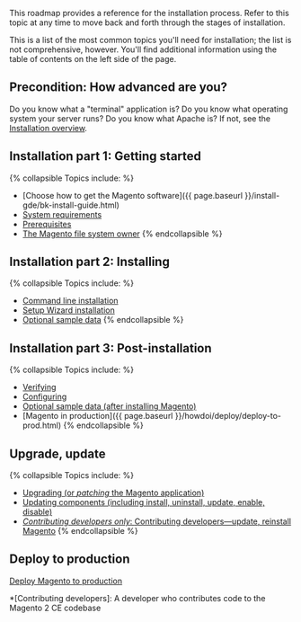 <div markdown="1">

This roadmap provides a reference for the installation process. Refer to this topic at any time to move back and forth through the stages of installation.

This is a list of the most common topics you'll need for installation; the list is not comprehensive, however. You'll find additional information using the table of contents on the left side of the page.

## Precondition: How advanced are you?

Do you know what a "terminal" application is? Do you know what operating system your server runs? Do you know what Apache is? If not, see the <a href="{{ page.baseurl }}/install-gde/bk-install-guide.html">Installation overview</a>.

## Installation part 1: Getting started
{% collapsible Topics include: %}

*	[Choose how to get the Magento software]({{ page.baseurl }}/install-gde/bk-install-guide.html)
*	<a href="{{ page.baseurl }}/install-gde/system-requirements.html">System requirements</a>
*	<a href="{{ page.baseurl }}/install-gde/prereq/prereq-overview.html">Prerequisites</a>
*	<a href="{{ page.baseurl }}/install-gde/prereq/file-sys-perms-over.html">The Magento file system owner</a>
{% endcollapsible %}

## Installation part 2: Installing
{% collapsible Topics include: %}

*	<a href="{{ page.baseurl }}/install-gde/install/cli/install-cli.html">Command line installation</a>
*	<a href="{{ page.baseurl }}/install-gde/install/web/install-web.html">Setup Wizard installation</a>
*	<a href="{{ page.baseurl }}/install-gde/install/web/install-web-sample-data.html">Optional sample data</a>
{% endcollapsible %}

## Installation part 3: Post-installation
{% collapsible Topics include: %}

*	<a href="{{ page.baseurl }}/install-gde/install/verify.html">Verifying</a>
*	<a href="{{ page.baseurl }}/install-gde/install/post-install-config.html">Configuring</a>
*	<a href="{{ page.baseurl }}/install-gde/install/sample-data-after-magento.html">Optional sample data (after installing Magento)</a>
*	[Magento in production]({{ page.baseurl }}/howdoi/deploy/deploy-to-prod.html)
{% endcollapsible %}

## Upgrade, update
{% collapsible Topics include: %}

*	<a href="{{ page.baseurl }}/comp-mgr/bk-compman-upgrade-guide.html">Upgrading (or *patching* the Magento application)
*	<a href="{{ page.baseurl }}/comp-mgr/bk-compman-upgrade-guide.html">Updating components (including install, uninstall, update, enable, disable)
*	*Contributing developers only*: <a href="{{ page.baseurl }}/install-gde/install/cli/dev_options.html">Contributing developers&mdash;update, reinstall Magento</a>
{% endcollapsible %}

## Deploy to production
<a href="{{ page.baseurl }}/howdoi/deploy/deploy-to-prod.html">Deploy Magento to production</a>

*[Contributing developers]: A developer who contributes code to the Magento 2 CE codebase
</div>